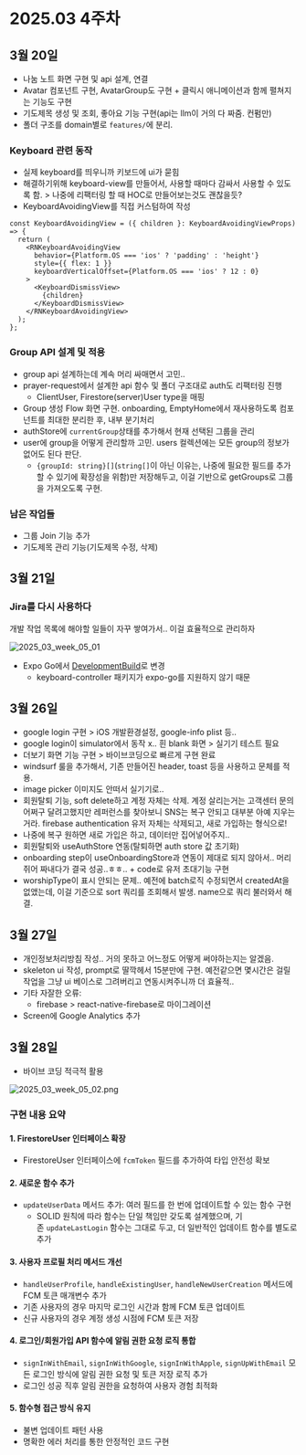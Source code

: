 # 2025.03 4주차


## 3월 20일

- 나눔 노트 화면 구현 및 api 설계, 연결
- Avatar 컴포넌트 구현, AvatarGroup도 구현 + 클릭시 애니메이션과 함께 펼쳐지는 기능도 구현
- 기도제목 생성 및 조회, 좋아요 기능 구현(api는 llm이 거의 다 짜줌. 컨펌만)
- 폴더 구조를 domain별로 `features/`에 분리.

### Keyboard 관련 동작

- 실제 keyboard를 띄우니까 키보드에 ui가 묻힘
- 해결하기위해 keyboard-view를 만들어서, 사용할 때마다 감싸서 사용할 수 있도록 함. > 나중에 리팩터링 할 때 HOC로 만들어보는것도 괜찮을듯?
- KeyboardAvoidingView를 직접 커스텀하여 작성

```tsx
const KeyboardAvoidingView = ({ children }: KeyboardAvoidingViewProps) => {
  return (
    <RNKeyboardAvoidingView
      behavior={Platform.OS === 'ios' ? 'padding' : 'height'}
      style={{ flex: 1 }}
      keyboardVerticalOffset={Platform.OS === 'ios' ? 12 : 0}
    >
      <KeyboardDismissView>
        {children}
      </KeyboardDismissView>
    </RNKeyboardAvoidingView>
  );
};
```

### Group API 설계 및 적용

- group api 설계하는데 계속 머리 싸매면서 고민..
- prayer-request에서 설계한 api 함수 및 폴더 구조대로 auth도 리팩터링 진행
	- ClientUser, Firestore(server)User type을 매핑
- Group 생성 Flow 화면 구현. onboarding, EmptyHome에서 재사용하도록 컴포넌트를 최대한 분리한 후, 내부 분기처리
- authStore에 `currentGroup`상태를 추가해서 현재 선택된 그룹을 관리
- user에 group을 어떻게 관리할까 고민. users 컬렉션에는 모든 group의 정보가 없어도 된다 판단.
	- `{groupId: string}[]`(`string[]`이 아닌 이유는, 나중에 필요한 필드를 추가할 수 있기에 확장성을 위함)만 저장해두고, 이걸 기반으로 getGroups로 그룹을 가져오도록 구현.

### 남은 작업들

- 그룹 Join 기능 추가
- 기도제목 관리 기능(기도제목 수정, 삭제)

## 3월 21일

### Jira를 다시 사용하다

개발 작업 목록에 해야할 일들이 자꾸 쌓여가서.. 이걸 효율적으로 관리하자

![2025_03_week_05_01](./img/2025_03_week_05_01.png)

- Expo Go에서 [DevelopmentBuild](https://docs.expo.dev/develop/development-builds/create-a-build)로 변경
	- keyboard-controller 패키지가 expo-go를 지원하지 않기 때문


## 3월 26일

- google login 구현 > iOS 개발환경설정, google-info plist 등..
- google login이 simulator에서 동작 x.. 흰 blank 화면 > 실기기 테스트 필요
- 더보기 화면 기능 구현 > 바이브코딩으로 빠르게 구현 완료
- windsurf 룰을 추가해서, 기존 만들어진 header, toast 등을 사용하고 문체를 적용.
- image picker 이미지도 안떠서 실기기로..
- 회원탈퇴 기능, soft delete하고 계정 자체는 삭제. 계정 살리는거는 고객센터 문의 어쩌구 달려고했지만 레퍼런스를 찾아보니 SNS는 복구 안되고 대부분 아예 지우는거라. firebase authentication 유저 자체는 삭제되고, 새로 가입하는 형식으로!
- 나중에 복구 원하면 새로 가입은 하고, 데이터만 집어넣어주지..
- 회원탈퇴와 useAuthStore 연동(탈퇴하면 auth store 값 초기화)
- onboarding step이 useOnboardingStore과 연동이 제대로 되지 않아서.. 머리 쥐어 짜내다가 결국 성공..ㅎㅎ.. + code로 유저 초대기능 구현
- worshipType이 표시 안되는 문제.. 예전에 batch로직 수정되면서 createdAt을 없앴는데, 이걸 기준으로 sort 쿼리를 조회해서 발생. name으로 쿼리 불러와서 해결.

## 3월 27일

- 개인정보처리방침 작성.. 거의 못하고 어느정도 어떻게 써야하는지는 알겠음.
- skeleton ui 작성, prompt로 딸깍헤서 15분만에 구현. 예전같으면 몇시간은 걸릴 작업을 그냥 ui 베이스로 그려버리고 연동시켜주니까 더 효율적..
- 기타 자잘한 오류:
  - firebase > react-native-firebase로 마이그레이션
- Screen에 Google Analytics 추가

## 3월 28일

- 바이브 코딩 적극적 활용

![2025_03_week_05_02.png](./img/2025_03_week_05_02.png)

### 구현 내용 요약

#### 1. FirestoreUser 인터페이스 확장

- FirestoreUser 인터페이스에 `fcmToken` 필드를 추가하여 타입 안전성 확보

#### 2. 새로운 함수 추가

- `updateUserData` 메서드 추가: 여러 필드를 한 번에 업데이트할 수 있는 함수 구현
    - SOLID 원칙에 따라 함수는 단일 책임만 갖도록 설계했으며, 기존 `updateLastLogin` 함수는 그대로 두고, 더 일반적인 업데이트 함수를 별도로 추가

#### 3. 사용자 프로필 처리 메서드 개선

- `handleUserProfile`, `handleExistingUser`, `handleNewUserCreation` 메서드에 FCM 토큰 매개변수 추가
- 기존 사용자의 경우 마지막 로그인 시간과 함께 FCM 토큰 업데이트
- 신규 사용자의 경우 계정 생성 시점에 FCM 토큰 저장

#### 4. 로그인/회원가입 API 함수에 알림 권한 요청 로직 통합

- `signInWithEmail`, `signInWithGoogle`, `signInWithApple`, `signUpWithEmail` 모든 로그인 방식에 알림 권한 요청 및 토큰 저장 로직 추가
- 로그인 성공 직후 알림 권한을 요청하여 사용자 경험 최적화

#### 5. 함수형 접근 방식 유지

- 불변 업데이트 패턴 사용
- 명확한 에러 처리를 통한 안정적인 코드 구현